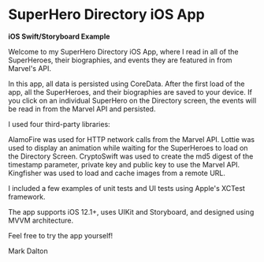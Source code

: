 # SuperHero Directory iOS App
**iOS Swift/Storyboard Example**

Welcome to my SuperHero Directory iOS App, where I read in all of the SuperHeroes, their biographies, and events they are featured in from Marvel's API.

In this app, all data is persisted using CoreData. After the first load of the app, all the SuperHeroes, and their biographies are saved to your device. If you click on an individual SuperHero on the Directory screen, the events will be read in from the Marvel API and persisted.

I used four third-party libraries:

AlamoFire was used for HTTP network calls from the Marvel API.
Lottie was used to display an animation while waiting for the SuperHeroes to load on the Directory Screen.
CryptoSwift was used to create the md5 digest of the timestamp parameter, private key and public key to use the Marvel API.
Kingfisher was used to load and cache images from a remote URL.

I included a few examples of unit tests and UI tests using Apple's XCTest framework.

The app supports iOS 12.1+, uses UIKit and Storyboard, and designed using MVVM architecture.

Feel free to try the app yourself!

Mark Dalton

